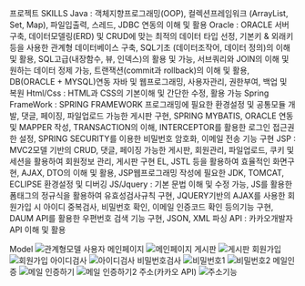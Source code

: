 프로젝트
SKILLS 
Java :  객체지향프로그래밍(OOP), 컬렉션프레임워크 (ArrayList, Set, Map), 파일입출력, 스레드, JDBC 연동의 이해 및 활용
Oracle : ORACLE 서버구축, 데이터모델링(ERD) 및 CRUD에 맞는 최적의 데이터 타입 선정, 기본키 & 외래키 등을 사용한 관계형 데이터베이스 구축, SQL기초 (데이터조작어, 데이터 정의)의 이해 및 활용, SQL고급(내장함수, 뷰, 인덱스)의 활용 및 가능, 서브쿼리와 JOIN의 이해 및 원하는 데이터 정제 가능, 트랜잭션(commit과 rollback)의 이해 및 활용, DB(ORACLE + MYSQL)연동 자바 및 웹프로그래밍, 사용자관리, 권한부여, 백업 및 복원
Html/Css : HTML과 CSS의 기본이해 및 간단한 수정, 활용 가능
Spring FrameWork : SPRING FRAMEWORK 프로그래밍에 필요한 환경설정 및 공통모듈 개발, 댓글, 페이징, 파일업로드 가능한 게시판 구현, SPRING MYBATIS, ORACLE 연동 및 MAPPER 작성, TRANSACTION의 이해, INTERCEPTOR를 활용한 로그인 접근권한 설정, SPRING SECURITY를 이용한 비밀번호 암호화, 이메일 전송 기능 구현 
JSP : MVC2모델 기반의 CRUD, 댓글, 페이징 가능한 게시판, 회원관리, 파일업로드, 쿠키 및 세션을 활용하여 회원정보 관리, 게시판 구현 EL, JSTL 등을 활용하여 효율적인 화면구현, AJAX, DTO의 이해 및 활용, JSP웹프로그래밍 작성에 필요한 JDK, TOMCAT, ECLIPSE 환경설정 및 디버깅
JS/Jquery :  기본 문법 이해 및 수정 가능, JS를 활용한 폼태그의 정규식을 활용하여 유효성검사규칙 구현, JQUERY기반의 AJAX를 사용한 회원가입 시 아이디 중복검사, 비밀번호 확인, 이메일 인증코드 확인 등의기능 구현, DAUM API를 활용한 우편번호 검색 기능 구현, JSON, XML 파싱
API : 카카오개발자 API 이해 및 활용

Model
![관계형모델](https://github.com/Raki0992/RakiFood/assets/145024821/3723a4cd-b241-413e-beac-4707e691ee3e)
사용자 메인페이지
![메인페이지](https://github.com/Raki0992/RakiFood/assets/145024821/55d3a86b-ef08-4c17-b904-60f78ddc525a)
게시판
![게시판](https://github.com/Raki0992/RakiFood/assets/145024821/b7698a39-d5bf-4f06-9577-7a00eeec556f)
회원가입
![회원가입](https://github.com/Raki0992/RakiFood/assets/145024821/a3eab09a-913e-47dc-8078-2564659c82fd)
아이디검사
![아이디검사](https://github.com/Raki0992/RakiFood/assets/145024821/36c923e1-f039-450b-8e85-f99f8a7d0e74)
비밀번호검사
![비밀번호1](https://github.com/Raki0992/RakiFood/assets/145024821/a4720969-43ff-40b2-8ea4-e7709e05d3b8)
![비밀번호2](https://github.com/Raki0992/RakiFood/assets/145024821/b80ecb61-3f99-4eac-9af7-71c8f60f9235)
메일인증
![메일 인증하기](https://github.com/Raki0992/RakiFood/assets/145024821/6bb814c1-f763-4e58-89bb-72857b247ca5)
![메일 인증하기2](https://github.com/Raki0992/RakiFood/assets/145024821/3d1f354a-80b4-4680-b7b9-5ea78980de41)
주소(카카오 API)
![주소기능](https://github.com/Raki0992/RakiFood/assets/145024821/658d23bd-2a6f-4011-b3f4-c3df50963543)
